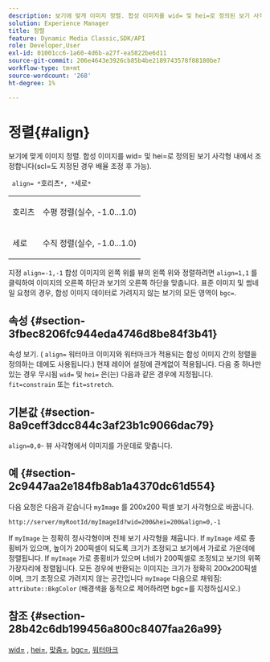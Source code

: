 ```yaml
---
description: 보기에 맞게 이미지 정렬. 합성 이미지를 wid= 및 hei=로 정의된 보기 사각형 내에서 조정합니다(scl=도 지정된 경우 배율 조정 후 가능).
solution: Experience Manager
title: 정렬
feature: Dynamic Media Classic,SDK/API
role: Developer,User
exl-id: 01001cc6-1a60-4d6b-a27f-ea5822be6d11
source-git-commit: 206e4643e3926cb85b4be2189743578f88180be7
workflow-type: tm+mt
source-wordcount: '268'
ht-degree: 1%

---
```


# 정렬{#align}

보기에 맞게 이미지 정렬. 합성 이미지를 wid= 및 hei=로 정의된 보기 사각형 내에서 조정합니다(scl=도 지정된 경우 배율 조정 후 가능).

` align= *`호리츠`*, *`세로`*`

<table id="simpletable_4CB26F72A56D4515B767C303F8E8A1CF"> 
 <tr class="strow"> 
  <td class="stentry"> <p> <span class="codeph"> <span class="varname"> 호리츠 </span> </span> </p> </td> 
  <td class="stentry"> <p>수평 정렬(실수, -1.0...1.0) </p> </td> 
 </tr> 
 <tr class="strow"> 
  <td class="stentry"> <p> <span class="codeph"> <span class="varname"> 세로 </span> </span> </p> </td> 
  <td class="stentry"> <p>수직 정렬(실수, -1.0...1.0) </p> </td> 
 </tr> 
</table>

지정 `align=-1,-1` 합성 이미지의 왼쪽 위를 뷰의 왼쪽 위와 정렬하려면 `align=1,1` 를 클릭하여 이미지의 오른쪽 하단과 보기의 오른쪽 하단을 맞춥니다. 표준 이미지 및 썸네일 요청의 경우, 합성 이미지 데이터로 가려지지 않는 보기의 모든 영역이 `bgc=`.

## 속성 {#section-3fbec8206fc944eda4746d8be84f3b41}

속성 보기. ( `align=` 워터마크 이미지와 워터마크가 적용되는 합성 이미지 간의 정렬을 정의하는 데에도 사용됩니다.) 현재 레이어 설정에 관계없이 적용됩니다. 다음 중 하나만 있는 경우 무시됨 `wid=` 및 `hei=` 은(는) 다음과 같은 경우에 지정됩니다. `fit=constrain` 또는 `fit=stretch`.

## 기본값 {#section-8a9ceff3dcc844c3af23b1c9066dac79}

`align=0,0`- 뷰 사각형에서 이미지를 가운데로 맞춥니다.

## 예 {#section-2c9447aa2e184fb8ab1a4370dc61d554}

다음 요청은 다음과 같습니다 `myImage` 를 200x200 픽셀 보기 사각형으로 바꿉니다.

`http://server/myRootId/myImageId?wid=200&hei=200&align=0,-1`

If `myImage` 는 정확히 정사각형이며 전체 보기 사각형을 채웁니다. If `myImage` 세로 종횡비가 있으며, 높이가 200픽셀이 되도록 크기가 조정되고 보기에서 가로로 가운데에 정렬됩니다. If `myImage` 가로 종횡비가 있으며 너비가 200픽셀로 조정되고 보기의 위쪽 가장자리에 정렬됩니다. 모든 경우에 반환되는 이미지는 크기가 정확히 200x200픽셀이며, 크기 조정으로 가려지지 않는 공간입니다 `myImage` 다음으로 채워짐: `attribute::BkgColor` (배경색을 동적으로 제어하려면 bgc=를 지정하십시오.)

## 참조 {#section-28b42c6db199456a800c8407faa26a99}

[wid=](../../../../../is-api/http-ref/image-serving-api-ref/c-http-protocol-reference/c-command-reference/r-is-http-wid.md#reference-bfeadcb67bf4485f851eb21345527e47) , [hei=](../../../../../is-api/http-ref/image-serving-api-ref/c-http-protocol-reference/c-command-reference/r-is-http-hei.md#reference-6d6f556ccc0e4b98a815e8a5c1944a96), [맞춤=](../../../../../is-api/http-ref/image-serving-api-ref/c-http-protocol-reference/c-command-reference/r-fit.md#reference-f11bff6d93d143d6b135de3a923bc989), [bgc=](../../../../../is-api/http-ref/image-serving-api-ref/c-http-protocol-reference/c-command-reference/r-bgc.md#reference-53376175f617446fbe5c69120f834b88), [워터마크](../../../../../is-api/http-ref/image-serving-api-ref/c-http-protocol-reference/c-syntax-and-features/r-watermarks.md#reference-35d2c3a2c98349b792921c6cb8e73832)
